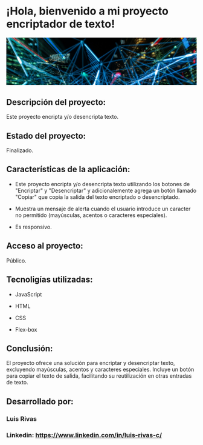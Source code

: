 # ¡Hola, bienvenido a mi proyecto encriptador de texto!

![imagen](./img/banner.jpeg)

## Descripción del proyecto:

Este proyecto encripta y/o desencripta texto.

## Estado del proyecto:

Finalizado.

## Características de la aplicación:

* Este proyecto encripta y/o desencripta texto utilizando los botones de "Encriptar" y "Desencriptar" y adicionalemente agrega un botón llamado "Copiar" que copia la salida del texto encriptado o desencriptado.

* Muestra un mensaje de alerta cuando el usuario introduce un caracter no permitido (mayúsculas, acentos o caracteres especiales).

* Es responsivo.

## Acceso al proyecto:

Público.

## Tecnoligías utilizadas:

* JavaScript

* HTML

* CSS

* Flex-box

## Conclusión:

El proyecto ofrece una solución para encriptar y desencriptar texto, excluyendo mayúsculas, acentos y caracteres especiales. Incluye un botón para copiar el texto de salida, facilitando su reutilización en otras entradas de texto.

## Desarrollado por:

### Luis Rivas

### Linkedin: https://www.linkedin.com/in/luis-rivas-c/